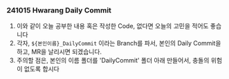 ### 241015 Hwarang Daily Commit

1. 이와 같이 오늘 공부한 내용 혹은 작성한 Code, 없다면 오늘의 고민을 적어도 좋습니다
2. 각자, `${본인이름}_DailyCommit` 이라는 Branch를 파서, 본인의 Daily Commit을 하고, MR을 날리시면 되겠습니다.
3. 주의할 점은, 본인의 이름 폴더를 'DailyCommit' 폴더 아래 만들어서, 충돌의 위험이 없도록 합시다
